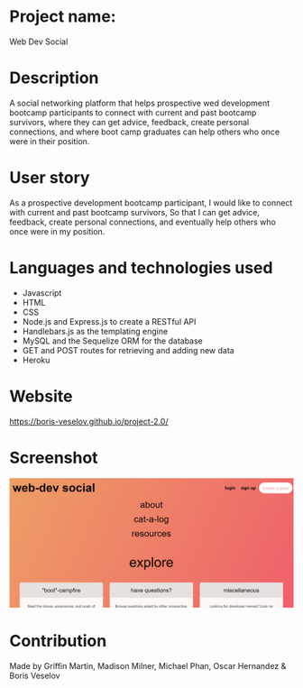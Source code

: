 # Project name: 

Web Dev Social

# Description

A social networking platform that helps prospective wed development bootcamp participants to connect with current and past bootcamp survivors,
where they can get advice, feedback, create personal connections, and where boot camp graduates can help others who once were in their position.

# User story

As a prospective development bootcamp participant,
I would like to connect with current and past bootcamp survivors,
So that I can get advice, feedback, create personal connections, and eventually help others who once were in my position.

# Languages and technologies used

* Javascript
* HTML
* CSS
* Node.js and Express.js to create a RESTful API
* Handlebars.js as the templating engine
* MySQL and the Sequelize ORM for the database
* GET and POST routes for retrieving and adding new data
* Heroku

# Website

https://boris-veselov.github.io/project-2.0/

# Screenshot

![Web Dev Social Preview](/public/assets/images/preview.png)

# Contribution

Made by Griffin Martin, Madison Milner, Michael Phan, Oscar Hernandez & Boris Veselov

